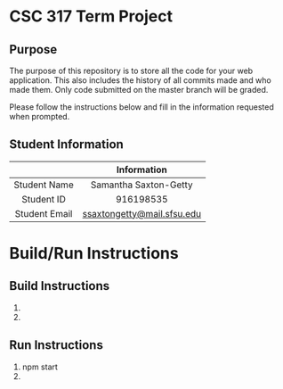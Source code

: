 # CSC 317 Term Project

## Purpose

The purpose of this repository is to store all the code for your web application. This also includes the history of all commits made and who made them. Only code submitted on the master branch will be graded.

Please follow the instructions below and fill in the information requested when prompted.

## Student Information

|               | Information                   |
|:-------------:|:-----------------------------:|
| Student Name  | Samantha Saxton-Getty         |
| Student ID    | 916198535                     |
| Student Email | ssaxtongetty@mail.sfsu.edu    |



# Build/Run Instructions

## Build Instructions
1. 
2. 

## Run Instructions
1. npm start
2. 